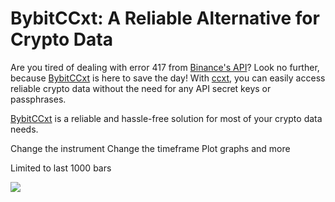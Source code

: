 # BybitCCxt: A Reliable Alternative for Crypto Data

Are you tired of dealing with error 417 from [Binance's API](https://www.binance.com/en/api)? Look no further, because [BybitCCxt](https://github.com/ccxt/ccxt) is here to save the day! With [ccxt](https://github.com/ccxt/ccxt), you can easily access reliable crypto data without the need for any API secret keys or passphrases. 

[BybitCCxt](https://github.com/ccxt/ccxt) is a reliable and hassle-free solution for most of your crypto data needs.

Change the instrument
Change the timeframe
Plot graphs and more


Limited to last 1000 bars

![](https://media.giphy.com/media/3oEduSq8HGL3VZAFva/giphy.gif)
